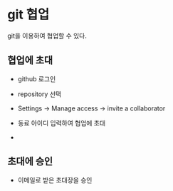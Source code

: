 # git 협업

git을 이용하여 협업할 수 있다.



## 협업에 초대

* github 로그인 

* repository 선택 

* Settings -> Manage access -> invite a collaborator
* 동료 아이디 입력하여 협업에 초대
* 



## 초대에 승인

* 이메일로 받은 초대장을 승인